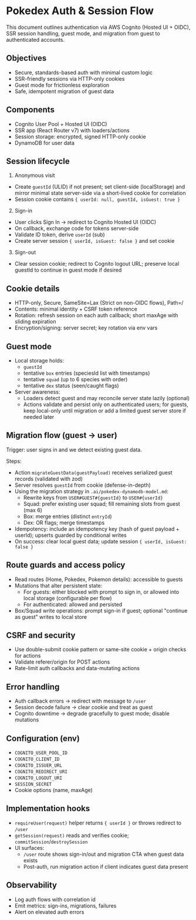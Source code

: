 # Pokedex Auth & Session Flow

This document outlines authentication via AWS Cognito (Hosted UI + OIDC), SSR session handling, guest mode, and migration from guest to authenticated accounts.

## Objectives

- Secure, standards-based auth with minimal custom logic
- SSR-friendly sessions via HTTP-only cookies
- Guest mode for frictionless exploration
- Safe, idempotent migration of guest data

## Components

- Cognito User Pool + Hosted UI (OIDC)
- SSR app (React Router v7) with loaders/actions
- Session storage: encrypted, signed HTTP-only cookie
- DynamoDB for user data

## Session lifecycle

1) Anonymous visit
- Create `guestId` (ULID) if not present; set client-side (localStorage) and mirror minimal state server-side via a short-lived cookie for correlation
- Session cookie contains `{ userId: null, guestId, isGuest: true }`

2) Sign-in
- User clicks Sign In → redirect to Cognito Hosted UI (OIDC)
- On callback, exchange code for tokens server-side
- Validate ID token, derive `userId` (sub)
- Create server session `{ userId, isGuest: false }` and set cookie

3) Sign-out
- Clear session cookie; redirect to Cognito logout URL; preserve local guestId to continue in guest mode if desired

## Cookie details

- HTTP-only, Secure, SameSite=Lax (Strict on non-OIDC flows), Path=/
- Contents: minimal identity + CSRF token reference
- Rotation: refresh session on each auth callback; short maxAge with sliding expiration
- Encryption/signing: server secret; key rotation via env vars

## Guest mode

- Local storage holds:
  - `guestId`
  - tentative `box` entries (speciesId list with timestamps)
  - tentative `squad` (up to 6 species with order)
  - tentative `dex` status (seen/caught flags)
- Server awareness:
  - Loaders detect guest and may reconcile server state lazily (optional)
  - Actions validate and persist only on authenticated users; for guests, keep local-only until migration or add a limited guest server store if needed later

## Migration flow (guest → user)

Trigger: user signs in and we detect existing guest data.

Steps:
- Action `migrateGuestData(guestPayload)` receives serialized guest records (validated with zod)
- Server resolves `guestId` from cookie (defense-in-depth)
- Using the migration strategy in `.ai/pokedex-dynamodb-model.md`:
  - Rewrite keys from `USER#GUEST#{guestId}` to `USER#{userId}`
  - Squad: prefer existing user squad; fill remaining slots from guest (max 6)
  - Box: merge entries (distinct `entryId`)
  - Dex: OR flags; merge timestamps
- Idempotency: include an idempotency key (hash of guest payload + userId); upserts guarded by conditional writes
- On success: clear local guest data; update session `{ userId, isGuest: false }`

## Route guards and access policy

- Read routes (Home, Pokedex, Pokemon details): accessible to guests
- Mutations that alter persistent state:
  - For guests: either blocked with prompt to sign in, or allowed into local storage (configurable per flow)
  - For authenticated: allowed and persisted
- Box/Squad write operations: prompt sign-in if guest; optional "continue as guest" writes to local store

## CSRF and security

- Use double-submit cookie pattern or same-site cookie + origin checks for actions
- Validate referer/origin for POST actions
- Rate-limit auth callbacks and data-mutating actions

## Error handling

- Auth callback errors → redirect with message to `/user`
- Session decode failure → clear cookie and treat as guest
- Cognito downtime → degrade gracefully to guest mode; disable mutations

## Configuration (env)

- `COGNITO_USER_POOL_ID`
- `COGNITO_CLIENT_ID`
- `COGNITO_ISSUER_URL`
- `COGNITO_REDIRECT_URI`
- `COGNITO_LOGOUT_URI`
- `SESSION_SECRET`
- Cookie options (name, maxAge)

## Implementation hooks

- `requireUser(request)` helper returns `{ userId }` or throws redirect to `/user`
- `getSession(request)` reads and verifies cookie; `commitSession`/`destroySession`
- UI surfaces:
  - `/user` route shows sign-in/out and migration CTA when guest data exists
  - Post-auth, run migration action if client indicates guest data present

## Observability

- Log auth flows with correlation id
- Emit metrics: sign-ins, migrations, failures
- Alert on elevated auth errors
